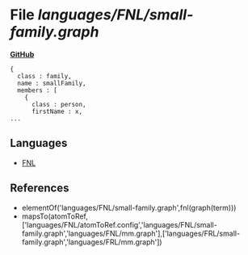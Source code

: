 # File _languages/FNL/small-family.graph_
**[GitHub](https://github.com/softlang/yas/blob/master/languages/FNL/small-family.graph)**
```
{
  class : family,
  name : smallFamily,
  members : [
    {
      class : person,
      firstName : x,
...
```

## Languages
* [FNL](../languages/FNL.md)

## References
* elementOf('languages/FNL/small-family.graph',fnl(graph(term)))
* mapsTo(atomToRef,['languages/FNL/atomToRef.config','languages/FNL/small-family.graph','languages/FNL/mm.graph'],['languages/FRL/small-family.graph','languages/FRL/mm.graph'])
